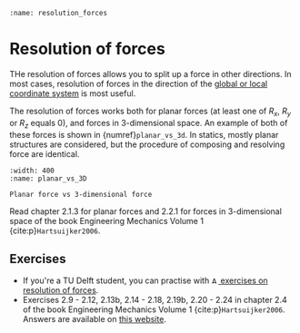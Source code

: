 ```{index} Resolution of forces
:name: resolution_forces
```
# Resolution of forces

THe resolution of forces allows you to split up a force in other directions. In most cases, resolution of forces in the direction of the [global or local coordinate system](coordinatesystem) is most useful.

The resolution of forces works both for planar forces (at least one of $R_x$, $R_y$ or $R_z$ equals $0$), and forces in 3-dimensional space. An example of both of these forces is shown in {numref}`planar_vs_3d`. In statics, mostly planar structures are considered, but the procedure of composing and resolving force are identical.

```{figure} Resolution_of_forces_data/Planar_vs_3D.png
:width: 400
:name: planar_vs_3D

Planar force vs 3-dimensional force
```

Read chapter 2.1.3 for planar forces and 2.2.1 for forces in 3-dimensional space of the book Engineering Mechanics Volume 1 {cite:p}`Hartsuijker2006`.

## Exercises
- If you're a TU Delft student, you can practise with [<img height="12px" src="../../images/ANS.svg" alt="ANS"> exercises on resolution of forces](https://ans.app/digital_test/assignments/1089976/results/new).
- Exercises 2.9 - 2.12, 2.13b, 2.14 - 2.18, 2.19b, 2.20 - 2.24 in chapter 2.4 of the book Engineering Mechanics Volume 1 {cite:p}`Hartsuijker2006`. Answers are available on [this website](https://icozct.tudelft.nl/TUD_CT/bookanswers/vol1/Chapter2/).